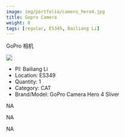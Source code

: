 ```yaml
---
image: img/portfolio/camero_hero4.jpg
title: Gopro Camera
weight: 0
tags: [regular, ES349, Bailiang Li]
---
```


GoPro 相机

<!--more-->

![](../../img/portfolio/camero_hero4.jpg)

- PI: Bailiang Li
- Location: ES349
- Quantity: 1
- Category: CAT
- Brand/Model: GoPro Camera Hero 4 Sliver

NA

NA

NA
